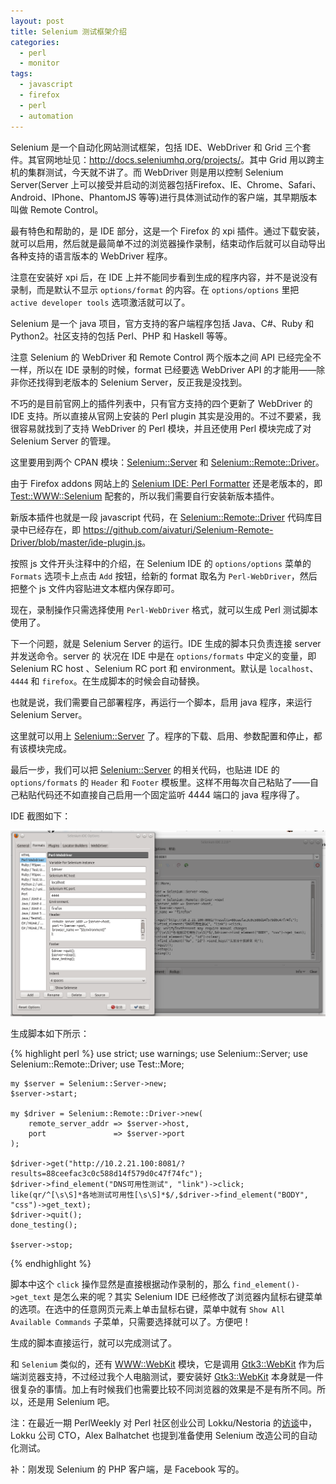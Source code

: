```yaml
---
layout: post
title: Selenium 测试框架介绍
categories:
  - perl
  - monitor
tags:
  - javascript
  - firefox
  - perl
  - automation
---
```


Selenium 是一个自动化网站测试框架，包括 IDE、WebDriver 和 Grid 三个套件。其官网地址见：<http://docs.seleniumhq.org/projects/>。其中 Grid 用以跨主机的集群测试，今天就不讲了。而 WebDriver 则是用以控制 Selenium Server(Server 上可以接受并启动的浏览器包括Firefox、IE、Chrome、Safari、Android、IPhone、PhantomJS 等等)进行具体测试动作的客户端，其早期版本叫做 Remote Control。

最有特色和帮助的，是 IDE 部分，这是一个 Firefox 的 xpi 插件。通过下载安装，就可以启用，然后就是最简单不过的浏览器操作录制，结束动作后就可以自动导出各种支持的语言版本的 WebDriver 程序。

注意在安装好 xpi 后，在 IDE 上并不能同步看到生成的程序内容，并不是说没有录制，而是默认不显示 `options/format` 的内容。在 `options/options` 里把 `active developer tools` 选项激活就可以了。

Selenium 是一个 java 项目，官方支持的客户端程序包括 Java、C#、Ruby 和 Python2。社区支持的包括 Perl、PHP 和 Haskell 等等。

注意 Selenium 的 WebDriver 和 Remote Control 两个版本之间 API 已经完全不一样，所以在 IDE 录制的时候，format 已经要选 WebDriver API 的才能用——除非你还找得到老版本的 Selenium Server，反正我是没找到。

不巧的是目前官网上的插件列表中，只有官方支持的四个更新了 WebDriver 的 IDE 支持。所以直接从官网上安装的 Perl plugin 其实是没用的。不过不要紧，我很容易就找到了支持 WebDriver 的 Perl 模块，并且还使用 Perl 模块完成了对 Selenium Server 的管理。

这里要用到两个 CPAN 模块：[Selenium::Server](https://metacpan.org/module/Selenium::Server) 和 [Selenium::Remote::Driver](https://metacpan.org/module/Selenium::Remote::Driver)。

由于 Firefox addons 网站上的 [Selenium IDE: Perl Formatter](https://addons.mozilla.org/zh-CN/firefox/addon/selenium-ide-perl-formatter/?src=search) 还是老版本的，即 [Test::WWW::Selenium](https://metacpan.org/module/Test::WWW::Selenium) 配套的，所以我们需要自行安装新版本插件。

新版本插件也就是一段 javascript 代码，在 [Selenium::Remote::Driver](https://metacpan.org/module/Selenium::Remote::Driver) 代码库目录中已经存在，即 <https://github.com/aivaturi/Selenium-Remote-Driver/blob/master/ide-plugin.js>。

按照 js 文件开头注释中的介绍，在 Selenium IDE 的 `options/options` 菜单的 `Formats` 选项卡上点击 `Add` 按钮，给新的 format 取名为 `Perl-WebDriver`，然后把整个 js 文件内容贴进文本框内保存即可。

现在，录制操作只需选择使用 `Perl-WebDriver` 格式，就可以生成 Perl 测试脚本使用了。

下一个问题，就是 Selenium Server 的运行。IDE 生成的脚本只负责连接 server 并发送命令。server 的 状况在 IDE 中是在 `options/formats` 中定义的变量，即 Selenium RC host 、Selenium RC port 和 environment。默认是 `localhost`、`4444` 和 `firefox`。在生成脚本的时候会自动替换。

也就是说，我们需要自己部署程序，再运行一个脚本，启用 java 程序，来运行 Selenium Server。

这里就可以用上 [Selenium::Server](https://metacpan.org/module/Selenium::Server) 了。程序的下载、启用、参数配置和停止，都有该模块完成。

最后一步，我们可以把 [Selenium::Server](https://metacpan.org/module/Selenium::Server) 的相关代码，也贴进 IDE 的 `options/formats` 的 `Header` 和 `Footer` 模板里。这样不用每次自己粘贴了——自己粘贴代码还不如直接自己启用一个固定监听 4444 端口的 java 程序得了。

IDE 截图如下：

![selenium-ide](/images/uploads/selenium-ide.png)

生成脚本如下所示：

{% highlight perl %}
    use strict;
    use warnings;
    use Selenium::Server;
    use Selenium::Remote::Driver;
    use Test::More;
    
    my $server = Selenium::Server->new;
    $server->start;
    
    my $driver = Selenium::Remote::Driver->new(
        remote_server_addr => $server->host,
        port               => $server->port
    );
    
    $driver->get("http://10.2.21.100:8081/?results=88ceefac3c0c588d14f579d0c47f74fc");
    $driver->find_element("DNS可用性测试", "link")->click;
    like(qr/^[\s\S]*各地测试可用性[\s\S]*$/,$driver->find_element("BODY", "css")->get_text);
    $driver->quit();
    done_testing();
    
    $server->stop;
{% endhighlight %}

脚本中这个 `click` 操作显然是直接根据动作录制的，那么 `find_element()->get_text` 是怎么来的呢？其实 Selenium IDE 已经修改了浏览器内鼠标右键菜单的选项。在选中的任意网页元素上单击鼠标右键，菜单中就有 `Show All Available Commands` 子菜单，只需要选择就可以了。方便吧！

生成的脚本直接运行，就可以完成测试了。

和 `Selenium` 类似的，还有 [WWW::WebKit](https://metacpan.org/module/WWW::WebKit) 模块，它是调用 [Gtk3::WebKit](https://metacpan.org/module/Gtk3::WebKit) 作为后端浏览器支持，不过经过我个人电脑测试，要安装好 [Gtk3::WebKit](https://metacpan.org/module/Gtk3::WebKit) 本身就是一件很复杂的事情。加上有时候我们也需要比较不同浏览器的效果是不是有所不同。所以，还是用 Selenium 吧。

注：在最近一期 PerlWeekly 对 Perl 社区创业公司 Lokku/Nestoria 的[访谈](http://blogs.perl.org/user/ovid/2013/07/perl-startups-lokkunestoria.html)中，Lokku 公司 CTO，Alex Balhatchet 也提到准备使用 Selenium 改造公司的自动化测试。

补：刚发现 Selenium 的 PHP 客户端，是 Facebook 写的。
